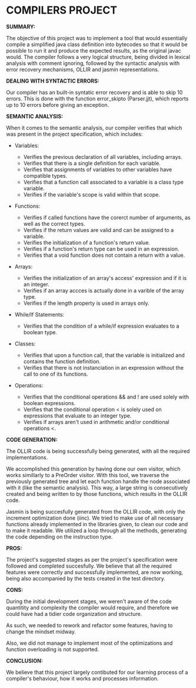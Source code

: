 # COMPILERS PROJECT
**SUMMARY:**

The objective of this project was to implement a tool that would essentially compile a simplified java class definition into bytecodes so that it would be possible to run it and produce the expected results, as the original javac would.
The compiler follows a very logical structure, being divided in lexical analysis with comment ignoring, followed by the syntactic analysis with error recovery mechanisms, OLLIR and jasmin representations.

**DEALING WITH SYNTACTIC ERRORS:**

Our compiler has an built-in syntatic error recovery and is able to skip 10 errors. This is done with the function error_skipto (Parser.jjt), which reports up to 10 errors before giving an exception.

**SEMANTIC ANALYSIS:**

When it comes to the semantic analysis, our compiler verifies that which was present in the project specification, which includes:

- Variables:
    - Verifies the previous declaration of all variables, including arrays.
    - Verifies that there is a single definition for each variable.
    - Verifies that assignments of variables to other variables have compatible types.
    - Verifies that a function call associated to a variable is a class type variable.
    - Verifies if the variable's scope is valid within that scope.

- Functions:
    - Verifies if called functions have the corerct number of arguments, as well as the correct types.
    - Verifies if the return values are valid and can be assigned to a variable.
    - Verifies the initialization of a function's return value.
    - Verifies if a function's return type can be used in an expression.
    - Verifies that a void function does not contain a return with a value.

- Arrays:
    - Verifies the initialization of an array's access' expression and if it is an integer.
    - Verifies if an array accces is actually done in a varible of the array type.
    - Verifies if the length property is used in arrays only.

- While/If Statements:
    - Verifies that the condition of a while/if expression evaluates to a boolean type.

- Classes:
    - Verifies that upon a function call, that the variable is initialized and contains the function definition.
    - Verifies that there is not instanciation in an expression without the call to one of its functions.

- Operations:
    - Verifies that the conditional operations && and ! are used solely with boolean expressions.
    - Verifies that the conditional operation < is solely used on expressions that evaluate to an integer type.
    - Verifies if arrays aren't used in arithmetic and/or conditional operations <.

**CODE GENERATION:**

The OLLIR code is being successfully being generated, with all the required implementations.

We accomplished this generation by having done our own visitor, which works simillarly to a PreOrder visitor. With this tool, we traverse the previously generated tree and let each function handle the node associated with it (like the semantic analysis). This way, a large string is consecutively created and being written to by those functions, which results in the OLLIR code.

Jasmin is being succesfully generated from the OLLIR code, with only the increment optimization done (iinc). We tried to make use of all necessary functions already implemented in the libraries given, to clean our code and to make it readable. We utilized a loop through all the methods, generating the code depending on the instruction type.

**PROS:**

The project's suggested stages as per the project's specification were followed and completed succesfully. We believe that all the required features were correctly and successfully implemented, are now working, being also accompanied by the tests created in the test directory.  

**CONS:**

During the initial development stages, we weren't aware of the code quantitity and complexity the compiler would require, and therefore we could have had a tidier code organization and structure.

As such, we needed to rework and refactor some features, having to change the mindset midway.

Also, we did not manage to implement most of the optimizations and function overloading is not supported.

**CONCLUSION:**

We believe that this project largely contibuted for our learning process of a compiler's behaviour, how it works and processes information.
